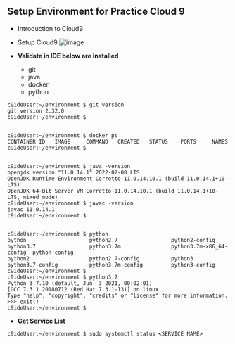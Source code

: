 ## Setup Environment for Practice Cloud 9
* Introduction to Cloud9
* Setup Cloud9
![image](https://user-images.githubusercontent.com/4485129/162073604-d9bb5d8e-ccd9-44dd-a472-5b53ff7252d1.png)

* **Validate in IDE below are installed**
  * git
  * java  
  * docker
  * python
```
c9ideUser:~/environment $ git version
git version 2.32.0
c9ideUser:~/environment $ 


c9ideUser:~/environment $ docker ps
CONTAINER ID   IMAGE     COMMAND   CREATED   STATUS    PORTS     NAMES
c9ideUser:~/environment $ 


c9ideUser:~/environment $ java -version
openjdk version "11.0.14.1" 2022-02-08 LTS
OpenJDK Runtime Environment Corretto-11.0.14.10.1 (build 11.0.14.1+10-LTS)
OpenJDK 64-Bit Server VM Corretto-11.0.14.10.1 (build 11.0.14.1+10-LTS, mixed mode)
c9ideUser:~/environment $ javac -version
javac 11.0.14.1
c9ideUser:~/environment $ 


c9ideUser:~/environment $ python
python                    python2.7                 python2-config            python3.7                 python3.7m                python3.7m-x86_64-config  python-config             
python2                   python2.7-config          python3                   python3.7-config          python3.7m-config         python3-config            
c9ideUser:~/environment $ 
c9ideUser:~/environment $ python3.7 
Python 3.7.10 (default, Jun  3 2021, 00:02:01) 
[GCC 7.3.1 20180712 (Red Hat 7.3.1-13)] on linux
Type "help", "copyright", "credits" or "license" for more information.
>>> exit()
c9ideUser:~/environment $ 
```
* **Get Service List** 
```
c9ideUser:~/environment $ sudo systemctl status <SERVICE NAME>
```
